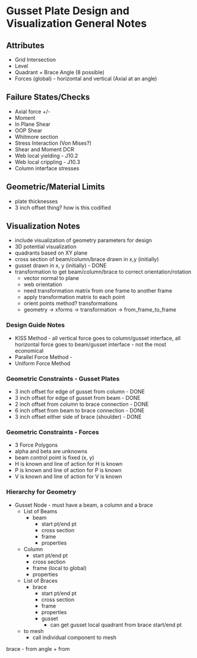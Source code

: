# Gusset Plate Design and Visualization General Notes

## Attributes
- Grid Intersection
- Level
- Quadrant + Brace Angle (8 possible)
- Forces (global) - horizontal and vertical (Axial at an angle)

## Failure States/Checks
- Axial force +/-
- Moment
- In Plane Shear
- OOP Shear
- Whitmore section
- Stress Interaction (Von Mises?)
- Shear and Moment DCR
- Web local yielding - J10.2
- Web local crippling - J10.3
- Column interface stresses

## Geometric/Material Limits
- plate thicknesses
- 3 inch offset thing? how is this codified

## Visualization Notes
- include visualization of geometry parameters for design
- 3D potential visualization
- quadrants based on XY plane 
- cross section of beam/column/brace drawn in x,y (initially)
- gusset drawn in x, y (initially) - DONE
- transformation to get beam/column/brace to correct orientation/rotation
    - vector normal to plane
    - web orientation
    - need transformation matrix from one frame to another frame
    - apply transformation matrix to each point
    - orient points method? transformations
    - geometry -> xforms -> transformation -> from_frame_to_frame

### Design Guide Notes
- KISS Method - all vertical force goes to column/gusset interface, all horizontal force goes to beam/gusset interface - not the most economical
- Parallel Force Method - 
- Uniform Force Method

### Geometric Constraints - Gusset Plates
- 3 inch offset for edge of gusset from column - DONE
- 3 inch offset for edge of gusset from beam - DONE
- 2 inch offset from column to brace connection - DONE
- 6 inch offset from beam to brace connection - DONE
- 3 inch offset either side of brace (shoulder) - DONE

### Geometric Constraints - Forces
- 3 Force Polygons
- alpha and beta are unknowns
- beam control point is fixed (x, y)
- H is known and line of action for H is known
- P is known and line of action for P is known
- V is known and line of action for V is known

### Hierarchy for Geometry

- Gusset Node - must have a beam, a column and a brace
    - List of Beams
        - beam
            - start pt/end pt
            - cross section
            - frame
            - properties
    - Column
        - start pt/end pt
        - cross section
        - frame (local to global)
        - properties    
    - List of Braces
        - brace
            - start pt/end pt
            - cross section
            - frame
            - properties
            - gusset
                - can get gusset local quadrant from brace start/end pt
    - to mesh
        - call individual component to mesh

brace - from angle + from 



